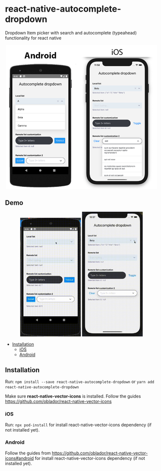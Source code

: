 # react-native-autocomplete-dropdown
Dropdown Item picker with search and autocomplete (typeahead) functionality for react native

<p style="text-align: center;" align="center">
<img src="./screens/Example.png" width="500px" >
</p>

Demo
--
<p style="text-align: center;" align="">
<img src="./screens/android.gif" width="200px" >
<img src="./screens/ios.gif" width="200px" >
</p>

- [Installation](#installation)
  - [iOS](#ios)
  - [Android](#android)

## Installation

Run: `npm install --save react-native-autocomplete-dropdown` or `yarn add react-native-autocomplete-dropdown`

Make sure **react-native-vector-icons** is installed. Follow the guides
https://github.com/oblador/react-native-vector-icons

### iOS

Run: `npx pod-install` for install react-native-vector-icons dependency (if not installed yet).

### Android

Follow the guides from https://github.com/oblador/react-native-vector-icons#android for install react-native-vector-icons dependency (if not installed yet).
